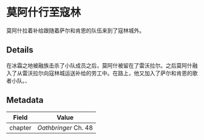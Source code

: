 # 莫阿什行至寇林
莫阿什拉着补给跟随着萨尔和肯恩的队伍来到了寇林城外。

## Details
在冰霜之地被融族击杀了小队成员之后，莫阿什被留在了雷沃拉尔。之后莫阿什融入了从雷沃拉尔向寇林城运送补给的劳工中。在路上，他又加入了萨尔和肯恩的歌者小队。、

## Metadata
| Field | Value |
| ----- | ----- |
| chapter | *Oathbringer* Ch. 48 |
